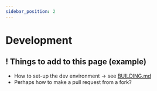 ```yaml
---
sidebar_position: 2
---
```


# Development 

## ! Things to add to this page (example)
- How to set-up the dev environment -> see [BUILDING.md](https://github.com/ControlPanel-gg/dashboard/blob/main/BUILDING.md)
- Perhaps how to make a pull request from a fork?